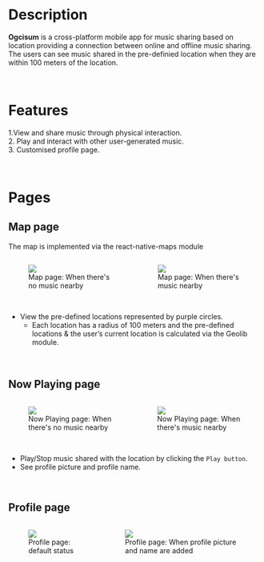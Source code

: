 # Description
**Ogcisum** is a cross-platform mobile app for music sharing based on location providing a connection between online and offline music sharing. The users can see music shared in the pre-definied location when they are within 100 meters of the location.

<br>

# Features

1.View and share music through physical interaction.<br>
2. Play and interact with other user-generated music.<br>
3. Customised profile page.<br>

<br>

# Pages

## Map page

The map is implemented via the react-native-maps module
<div style="display: flex; width: 100%;">
<figure>
    <img
    src="https://mattluscombe.notion.site/image/https%3A%2F%2Fs3-us-west-2.amazonaws.com%2Fsecure.notion-static.com%2Fdacdf3bc-49aa-4a75-b475-256ddf23cd87%2FHow_Should_the_App_Look__Function.003.png?table=block&id=32d3f4ab-6a07-4314-b199-903b8342ef9e&spaceId=3a1e6697-269f-42da-bfc5-96b033e213cf&width=1420&userId=&cache=v2"> 
    <figcaption>Map page: When there's no music nearby<figcaption>
</figure>
<br><br><br>
<figure>
    <img
    src="https://mattluscombe.notion.site/image/https%3A%2F%2Fs3-us-west-2.amazonaws.com%2Fsecure.notion-static.com%2F417ee4d3-1c12-4a7b-aca2-d935bde3f53b%2FHow_Should_the_App_Look__Function.001.png?table=block&id=333ed7db-974a-44f9-871a-3f2c0e0be5a6&spaceId=3a1e6697-269f-42da-bfc5-96b033e213cf&width=2000&userId=&cache=v2"
    >
    <figcaption>Map page: When there's music nearby<figcaption>
</figure>
<br>
</div>

</br>

- View the pre-defined locations represented by purple circles.
    - Each location has a radius of 100 meters and the pre-defined locations & the user’s current location is calculated via the Geolib module.
<br><br><br>

## Now Playing page

<div style="display: flex; width: 100%;">
<figure>
    <img
    src="https://mattluscombe.notion.site/image/https%3A%2F%2Fs3-us-west-2.amazonaws.com%2Fsecure.notion-static.com%2Ff3193555-37c9-4928-b80a-0d1f493bbe9d%2FHow_Should_the_App_Look__Function.004.png?table=block&id=b37681f3-cd96-4294-9653-2b12c2809273&spaceId=3a1e6697-269f-42da-bfc5-96b033e213cf&width=2000&userId=&cache=v2"> 
    <figcaption>Now Playing page: When there's no music nearby<figcaption>
</figure>
<br><br><br>
<figure>
    <img
    src="https://mattluscombe.notion.site/image/https%3A%2F%2Fs3-us-west-2.amazonaws.com%2Fsecure.notion-static.com%2F417ee4d3-1c12-4a7b-aca2-d935bde3f53b%2FHow_Should_the_App_Look__Function.001.png?table=block&id=333ed7db-974a-44f9-871a-3f2c0e0be5a6&spaceId=3a1e6697-269f-42da-bfc5-96b033e213cf&width=1420&userId=&cache=v2"
    >
    <figcaption>Now Playing page: When there's music nearby<figcaption>
</figure>
<br>
</div>

</br>

- Play/Stop music shared with the location by clicking the `Play button`.
- See profile picture and profile name.

<br>

## Profile page

<div style="display: flex; width: 100%;">
<figure>
    <img
    src="https://mattluscombe.notion.site/image/https%3A%2F%2Fs3-us-west-2.amazonaws.com%2Fsecure.notion-static.com%2F382612cd-39c1-4223-a31d-e2c2729568f3%2FHow_Should_the_App_Look__Function.005.png?table=block&id=192638f3-680f-4ebc-ac47-4bb7d9b5ce1e&spaceId=3a1e6697-269f-42da-bfc5-96b033e213cf&width=1420&userId=&cache=v2"> 
    <figcaption>Profile page: default status<figcaption>
</figure>
<br><br><br>
<figure>
    <img
  src="https://mattluscombe.notion.site/image/https%3A%2F%2Fs3-us-west-2.amazonaws.com%2Fsecure.notion-static.com%2Fe20e0b80-8a0a-4725-a7e8-46772fe81559%2FHow_Should_the_App_Look__Function.006.png?table=block&id=95d8ec1a-b2d5-4a17-8348-e260ae0d8ff1&spaceId=3a1e6697-269f-42da-bfc5-96b033e213cf&width=1420&userId=&cache=v2"
      > 
    <figcaption>Profile page: When profile picture and name are added<figcaption>
</figure>
<br>
</div>
</br>
